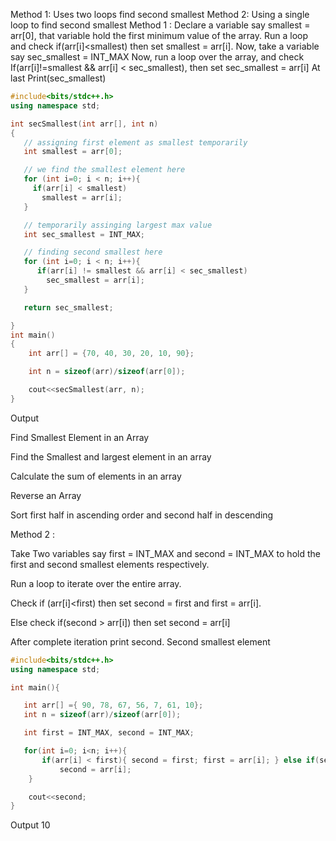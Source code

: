 Method 1: Uses two loops find second smallest
Method 2: Using a single loop to find second smallest
Method 1 :
Declare a variable say smallest = arr[0], that variable hold the first minimum value of the array.
Run a loop and check if(arr[i]<smallest) then set smallest = arr[i].
Now, take a variable say sec_smallest = INT_MAX
Now, run a loop over the array, and check
If(arr[i]!=smallest && arr[i] < sec_smallest), then set sec_smallest = arr[i]
At last Print(sec_smallest)
```cpp
#include<bits/stdc++.h>
using namespace std;

int secSmallest(int arr[], int n)
{
   // assigning first element as smallest temporarily
   int smallest = arr[0];

   // we find the smallest element here
   for (int i=0; i < n; i++){
     if(arr[i] < smallest)
       smallest = arr[i];
   }

   // temporarily assinging largest max value
   int sec_smallest = INT_MAX;

   // finding second smallest here
   for (int i=0; i < n; i++){
      if(arr[i] != smallest && arr[i] < sec_smallest)
        sec_smallest = arr[i];
   }

   return sec_smallest;

}
int main()
{
    int arr[] = {70, 40, 30, 20, 10, 90};

    int n = sizeof(arr)/sizeof(arr[0]); 

    cout<<secSmallest(arr, n);
}
```
Output


Find Smallest Element in an Array
 
Find the Smallest and largest element in an array

Calculate the sum of elements in an array 

Reverse an Array

Sort first half in ascending order and second half in descending 

Method 2 :

Take Two variables say first = INT_MAX and second = INT_MAX to hold the first and second smallest elements respectively.

Run a loop to iterate over the entire array.

Check if (arr[i]<first) then set second = first and first = arr[i].

Else check if(second > arr[i]) then set second = arr[i]

After complete iteration print second.
Second smallest element
```cpp
#include<bits/stdc++.h>
using namespace std;

int main(){

   int arr[] ={ 90, 78, 67, 56, 7, 61, 10};
   int n = sizeof(arr)/sizeof(arr[0]);

   int first = INT_MAX, second = INT_MAX;

   for(int i=0; i<n; i++){
       if(arr[i] < first){ second = first; first = arr[i]; } else if(second>arr[i])
           second = arr[i];
    }

    cout<<second;
}

```
Output
10
